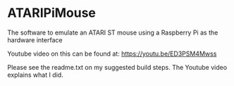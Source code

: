 # ATARIPiMouse
The software to emulate an ATARI ST mouse using a Raspberry Pi as the hardware interface

Youtube video on this can be found at: https://youtu.be/ED3PSM4Mwss

Please see the readme.txt on my suggested build steps. The Youtube video explains what I did.
